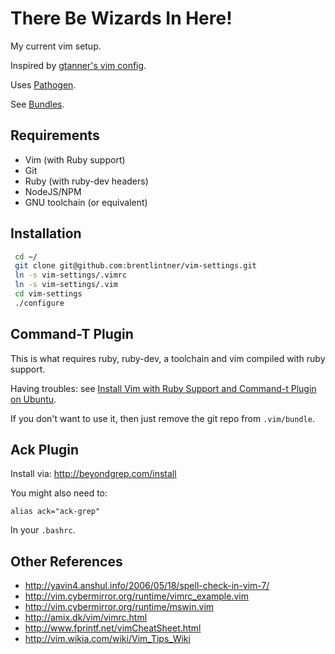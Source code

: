 # There Be Wizards In Here!

My current vim setup.

Inspired by [gtanner's vim config](https://github.com/gtanner/tinyhippos.vimrc).

Uses [Pathogen](https://github.com/tpope/vim-pathogen).

See [Bundles](https://github.com/brentlintner/vim-settings/tree/master/.vim/bundle).

## Requirements

* Vim (with Ruby support)
* Git
* Ruby (with ruby-dev headers)
* NodeJS/NPM
* GNU toolchain (or equivalent)

## Installation

```bash
 cd ~/
 git clone git@github.com:brentlintner/vim-settings.git
 ln -s vim-settings/.vimrc
 ln -s vim-settings/.vim
 cd vim-settings
 ./configure
```

## Command-T Plugin

This is what requires ruby, ruby-dev, a toolchain and vim compiled with ruby support.

Having troubles: see [Install Vim with Ruby Support and Command-t Plugin on Ubuntu](http://www.justinbar.net/post/install-vim-with-ruby-support-and-command-t-plugin-on-ubuntu).

If you don't want to use it, then just remove the git repo from `.vim/bundle`.

## Ack Plugin

Install via: http://beyondgrep.com/install

You might also need to:

    alias ack="ack-grep"

In your `.bashrc`.

## Other References

* http://yavin4.anshul.info/2006/05/18/spell-check-in-vim-7/
* http://vim.cybermirror.org/runtime/vimrc_example.vim
* http://vim.cybermirror.org/runtime/mswin.vim
* http://amix.dk/vim/vimrc.html
* http://www.fprintf.net/vimCheatSheet.html
* http://vim.wikia.com/wiki/Vim_Tips_Wiki
